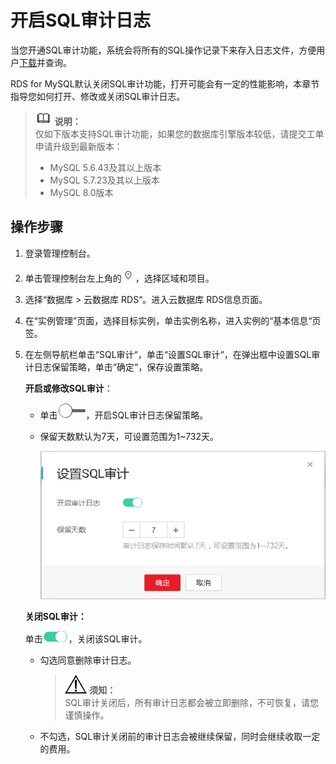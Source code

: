 # 开启SQL审计日志<a name="rds_sql_auditing_log"></a>

当您开通SQL审计功能，系统会将所有的SQL操作记录下来存入日志文件，方便用户[下载](下载SQL审计日志.md)并查询。

RDS for MySQL默认关闭SQL审计功能，打开可能会有一定的性能影响，本章节指导您如何打开、修改或关闭SQL审计日志。

>![](public_sys-resources/icon-note.gif) **说明：**   
>仅如下版本支持SQL审计功能，如果您的数据库引擎版本较低，请提交工单申请升级到最新版本：  
>-   MySQL 5.6.43及其以上版本  
>-   MySQL 5.7.23及其以上版本  
>-   MySQL  8.0版本  

## 操作步骤<a name="section981825064617"></a>

1.  登录管理控制台。
2.  单击管理控制台左上角的![](figures/Region灰色图标.png)，选择区域和项目。
3.  选择“数据库  \>  云数据库 RDS“。进入云数据库 RDS信息页面。
4.  在“实例管理”页面，选择目标实例，单击实例名称，进入实例的“基本信息“页签。
5.  在左侧导航栏单击“SQL审计“，单击“设置SQL审计“，在弹出框中设置SQL审计日志保留策略，单击“确定“，保存设置策略。

    **开启或修改SQL审计**：

    -   单击![](figures/关闭按钮-22.png)，开启SQL审计日志保留策略。
    -   保留天数默认为7天，可设置范围为1\~732天。

        ![](figures/close_sql审计.png)

    **关闭SQL审计：**

    单击![](figures/on-3-23.png)，关闭该SQL审计。

    -   勾选同意删除审计日志。

        >![](public_sys-resources/icon-notice.gif) **须知：**   
        >SQL审计关闭后，所有审计日志都会被立即删除，不可恢复，请您谨慎操作。  

    -   不勾选，SQL审计关闭前的审计日志会被继续保留，同时会继续收取一定的费用。


